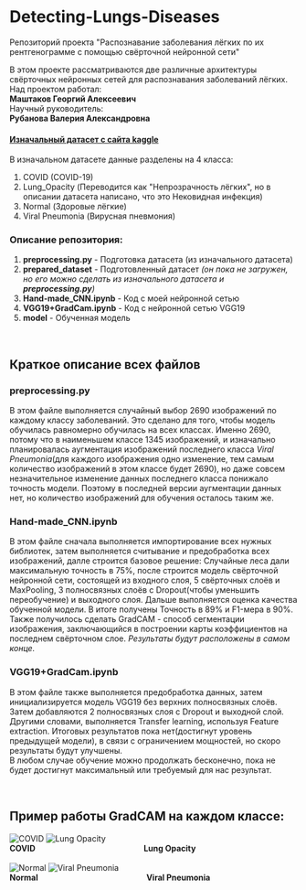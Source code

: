 # Detecting-Lungs-Diseases
Репозиторий проекта "Распознавание заболевания лёгких по их рентгенограмме с помощью свёрточной нейронной сети"

В этом проекте рассматриваются две различные архитектуры свёрточных нейронных сетей для распознавания заболеваний лёгких.
Над проектом работал: <br>
<b>Маштаков Георгий Алексеевич</b> <br>
Научный руководитель: <br>
<b>Рубанова Валерия Александровна</b> <br>

#### [Изначальный датасет с сайта kaggle](https://www.kaggle.com/datasets/tawsifurrahman/covid19-radiography-database?resource=download)
В изначальном датасете данные разделены на 4 класса:
1. COVID (COVID-19)
2. Lung_Opacity (Переводится как "Непрозрачность лёгких", но в описании датасета написано, что это Нековидная инфекция)
3. Normal (Здоровые лёгкие)
4. Viral Pneumonia (Вирусная пневмония)

### Описание репозитория:
1. **preprocessing.py** - Подготовка датасета (из изначального датасета)
2. **prepared_dataset** - Подготовленный датасет _(он пока не загружен, но его можно сделать из изначального датасета и **preprocessing.py**)_
3. **Hand-made_CNN.ipynb** - Код с моей нейронной сетью
4. **VGG19+GradCam.ipynb** - Код с нейронной сетью VGG19
5. **model** - Обученная модель
<br>

## Краткое описание всех файлов
### preprocessing.py
В этом файле выполняется случайный выбор 2690 изображений по каждому классу заболеваний. Это сделано для того, чтобы модель обучилась равномерно обучилась на всех классах.
Именно 2690, потому что в наименьшем классе 1345 изображений, и изначально планировалась аугментация изображений последнего класса _Viral Pneumonia_(для каждого изображения одно изменение, тем самым количество изображений в этом классе будет 2690), но даже совсем незначительное изменение данных последнего класса понижало точность модели. Поэтому в последней версии аугментации данных нет, но количество изображений для обучения осталось таким же.
### Hand-made_CNN.ipynb
В этом файле сначала выполняется импортирование всех нужных библиотек, затем выполняется считывание и предобработка всех изображений, далле строится базовое решение: Случайные леса дали максимальную точность в 75%, после строится модель свёрточной нейронной сети, состоящей из входного слоя, 5 свёрточных слоёв и MaxPooling, 3 полносвязных слоёв с Dropout(чтобы уменьшить переобучение) и выходного слоя. Дальше выполняется оценка качества обученной модели. В итоге получены Точность в 89% и F1-мера в 90%. <br>
Также получилось сделать GradCAM - способ сегментации изображения, заключающийся в построении карты коэффициентов на последнем свёрточном слое. _Результаты будут расположены в самом конце._
### VGG19+GradCam.ipynb
В этом файле также выполняется предобработка данных, затем инициализируется модель VGG19 без верхних полносвязных слоёв. Затем добавляются 2 полносвязных слоя с Dropout и выходной слой. Другими словами, выполняется Transfer learning, используя Feature extraction. Итоговых результатов пока нет(достигнут уровень предыдущей модели), в связи с ограничением мощностей, но скоро результаты будут улучшены. <br>
В любом случае обучение можно продолжать бесконечно, пока не будет достигнут максимальный или требуемый для нас результат.

&ensp;
## Пример работы GradCAM на каждом классе:
![COVID](https://github.com/MGeorge2904/Detecting-Lungs-Diseases/assets/103932673/3b5d1215-64a0-49e0-a559-05da84df8d33)
![Lung Opacity](https://github.com/MGeorge2904/Detecting-Lungs-Diseases/assets/103932673/5ab73384-c579-4700-8c57-52b8a7c804c8)
<br>
**COVID** &ensp;&ensp;&ensp;&ensp;&ensp;&ensp;&ensp;&ensp;&ensp;&ensp;&ensp;&ensp;&ensp;&ensp;&ensp;&ensp;&ensp;&ensp;&ensp;&ensp;&ensp;&ensp;&ensp;&ensp;&ensp;&ensp; **Lung Opacity**
<br> <br>
![Normal](https://github.com/MGeorge2904/Detecting-Lungs-Diseases/assets/103932673/ac6e81f4-4524-403f-8d51-7a26e94f4dd3)
![Viral Pneumonia](https://github.com/MGeorge2904/Detecting-Lungs-Diseases/assets/103932673/0bc9f978-ad4e-4325-a0ef-8e6081c108c9)
<br>
**Normal** &ensp;&ensp;&ensp;&ensp;&ensp;&ensp;&ensp;&ensp;&ensp;&ensp;&ensp;&ensp;&ensp;&ensp;&ensp;&ensp;&ensp;&ensp;&ensp;&ensp;&ensp;&ensp;&ensp;&ensp;&ensp;&ensp; **Viral Pneumonia**
